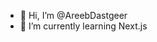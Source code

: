 - 👋 Hi, I’m @AreebDastgeer
- 🌱 I’m currently learning Next.js

<!---
AreebDastgeer/AreebDastgeer is a ✨ special ✨ repository because its `README.md` (this file) appears on your GitHub profile.
You can click the Preview link to take a look at your changes.
--->
